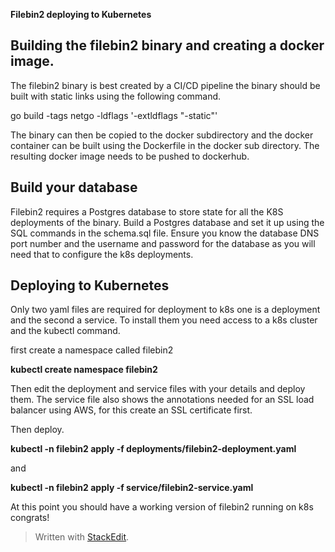 **Filebin2 deploying to Kubernetes**

## Building the filebin2 binary and creating a docker image.

The filebin2 binary is best created by a CI/CD pipeline the binary should be built with static links using the following command.

go build -tags netgo -ldflags '-extldflags "-static"'

The binary can then be copied to the docker subdirectory and the docker container can be built using the Dockerfile in the docker sub directory. The resulting docker image needs to be pushed to dockerhub.

## Build your database
Filebin2 requires a Postgres database to store state for all the K8S deployments of the binary. Build a Postgres database and set it up using the SQL commands in  the schema.sql file.
 Ensure you know the database DNS port number and the username and password for the database as you will need that to configure the k8s deployments.


## Deploying to Kubernetes

Only two yaml files are required for deployment to k8s one is a deployment and the second a service. To install them you need access to a k8s cluster and the kubectl command.

first create a namespace called filebin2

**kubectl create namespace filebin2**

Then edit the deployment and service files with your details and deploy them. The service file also shows the annotations needed for an SSL load balancer using AWS, for this create an SSL certificate first.

Then deploy.

**kubectl -n filebin2 apply -f  deployments/filebin2-deployment.yaml**

and

**kubectl -n filebin2 apply -f  service/filebin2-service.yaml**

At this point you should have a working version of filebin2 running on k8s congrats!


> Written with [StackEdit](https://stackedit.io/).
